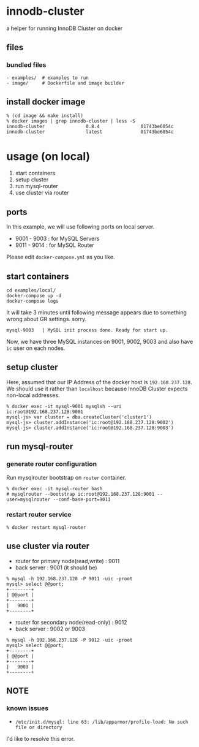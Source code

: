 # innodb-cluster

a helper for running InnoDB Cluster on docker

## files

### bundled files

```
- examples/  # examples to run
- image/     # Dockerfile and image builder
```

## install docker image

```shell
% (cd image && make install)
% docker images | grep innodb-cluster | less -S
innodb-cluster               0.8.4               01743be6054c
innodb-cluster               latest              01743be6054c
```

# usage (on local)

1. start containers
2. setup cluster
3. run mysql-router
4. use cluster via router

## ports

In this example, we will use following ports on local server.

- 9001 - 9003 : for MySQL Servers
- 9011 - 9014 : for MySQL Router

Please edit `docker-compose.yml` as you like.

## start containers

```shell
cd examples/local/
docker-compose up -d
docker-compose logs
```

It will take 3 minutes until following message appears
due to something wrong about GR settings. sorry.

```shell
mysql-9003   | MySQL init process done. Ready for start up.
```

Now, we have three MySQL instances on 9001, 9002, 9003 and also have `ic` user on each nodes.

## setup cluster

Here, assumed that our IP Address of the docker host is `192.168.237.128`.
We should use it rather than `localhost` because InnoDB Cluster expects non-local addresses.

```shell
% docker exec -it mysql-9001 mysqlsh --uri ic:root@192.168.237.128:9001
mysql-js> var cluster = dba.createCluster('cluster1')
mysql-js> cluster.addInstance('ic:root@192.168.237.128:9002')
mysql-js> cluster.addInstance('ic:root@192.168.237.128:9003')
```

## run mysql-router

### generate router configuration

Run mysqlrouter bootstrap on `router` container.

```shell
% docker exec -it mysql-router bash
# mysqlrouter --bootstrap ic:root@192.168.237.128:9001 --user=mysqlrouter --conf-base-port=9011
```

### restart router service

```shell
% docker restart mysql-router
```

## use cluster via router

- router for primary node(read,write) : 9011
- back server : 9001 (it should be)

```shell
% mysql -h 192.168.237.128 -P 9011 -uic -proot
mysql> select @@port;
+--------+
| @@port |
+--------+
|   9001 |
+--------+
```

- router for secondary node(read-only) : 9012
- back server : 9002 or 9003

```shell
% mysql -h 192.168.237.128 -P 9012 -uic -proot
mysql> select @@port;
+--------+
| @@port |
+--------+
|   9003 |
+--------+
```

## NOTE

### known issues

- `/etc/init.d/mysql: line 63: /lib/apparmor/profile-load: No such file or directory`

I'd like to resolve this error.


